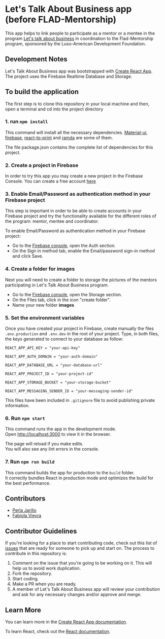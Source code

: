 # Let's Talk About Business app (before FLAD-Mentorship)

This app helps to link people to participate as a mentor or a mentee in the program [Let's talk about business](https://www.flad.pt/en/lets-talk-about-business/) in coordination to the Flad-Mentorship program, sponsored by the Luso-American Development Foundation.

## Development Notes

Let's Talk About Business app was bootstrapped with [Create React App](https://github.com/facebook/create-react-app). The project uses the Firebase Realtime Database and Storage.

## To build the application

The first step is to clone this repository in your local machine and then, open a terminal and cd into the project directory

### 1. run `npm install`

This command will install all the necessary dependencies. [Material-ui](https://github.com/mui-org/material-ui), [firebase](https://github.com/firebase/), [react-to-print](https://www.npmjs.com/package/react-to-print) and [ramda](https://github.com/ramda/ramda) are some of them.

The file package.json contains the complete list of dependencies for this project.

### 2. Create a project in Firebase

In order to try this app you may create a new project in the Firebase Console. You can create a free account [here](https://console.firebase.google.com/)

### 3. Enable Email/Password as authentication method in your Firebase project

This step is important in order to be able to create accounts in your Firebase project and try the functionality available for the different roles of the program: mentor, mentee and coordinator.

To enable Email/Password as authentication method in your Firebase project:

- Go to the [Firebase console](https://console.firebase.google.com/), open the Auth section.
- On the Sign in method tab, enable the Email/password sign-in method and click Save.

### 4. Create a folder for images

Next you will need to create a folder to storage the pictures of the mentors participating in Let's Talk About Business program.

- Go to the [Firebase console](https://console.firebase.google.com/), open the Storage section.
- On the Files tab, click in the icon "create folder".
- Name your new folder **images**

### 5. Set the environment variables

Once you have created your project in Firebase, create manually the files `.env.production` and `.env.dev` in the root of your project. Type, in both files, the keys generated to connect to your database as follow:

`REACT_APP_API_KEY = "your-api-key"`

`REACT_APP_AUTH_DOMAIN = "your-auth-domain"`

`REACT_APP_DATABASE_URL = "your-database-url"`

`REACT_APP_PROJECT_ID = "your-project-id"`

`REACT_APP_STORAGE_BUCKET = "your-storage-bucket"`

`REACT_APP_MESSAGING_SENDER_ID = "your-messaging-sender-id"`

This files have been included in `.gitignore` file to avoid publishing private information.

### 6. Run `npm start`

This command runs the app in the development mode.<br>
Open [http://localhost:3000](http://localhost:3000) to view it in the browser.

The page will reload if you make edits.<br>
You will also see any lint errors in the console.

### 7. Run `npm run build`

This command builds the app for production to the `build` folder.<br>
It correctly bundles React in production mode and optimizes the build for the best performance.

## Contributors

- [Perla Jarillo](https://github.com/perlajarillo)
- [Fabiola Vieyra](https://github.com/Fa-v)

## Contributor Guidelines

If you're looking for a place to start contributing code, check out this list of [issues](https://github.com/perlajarillo/LTAB/issues?q=is%3Aissue+is%3Aopen+label%3A%22help+wanted%22) that are ready for someone to pick up and start on. The process to contribute in this repository is:

1. Comment on the issue that you're going to be working on it. This will help us to avoid work duplication.
2. Fork the repository.
3. Start coding.
4. Make a PR when you are ready.
5. A member of Let's Talk About Business app will review your contribution and ask for any necessary changes and/or approve and merge.

## Learn More

You can learn more in the [Create React App documentation](https://facebook.github.io/create-react-app/docs/getting-started).

To learn React, check out the [React documentation](https://reactjs.org/).
